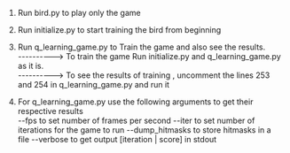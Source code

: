 1) Run bird.py to play only the game   
2) Run initialize.py to start training the bird from beginning                

3) Run q_learning_game.py to Train the game and also see the results.                                           
----------> To train the game Run initialize.py and q_learning_game.py as it is.                                    
----------> To see the results of training , uncomment the lines  253 and 254 in q_learning_game.py and run it

4) For q_learning_game.py use the following arguments to get their respective results                                        
      --fps to set number of frames per second
      --iter to set number of iterations for the game to run
      --dump_hitmasks to store hitmasks in a file
      --verbose to get output [iteration | score] in stdout
